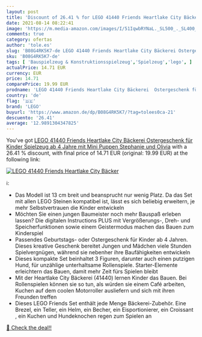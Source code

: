 ```yaml
---
layout: post
title: 'Discount of 26.41 % for LEGO 41440 Friends Heartlake City Bäcker'
date: 2021-08-14 08:22:41
image: 'https://m.media-amazon.com/images/I/51IqwbRYNaL._SL500_._SL400_.jpg'
comments: true
category: ofertas
author: 'tole.es'
slug: 'B08G4RK5K7-de LEGO 41440 Friends Heartlake City Bäckerei Ostergeschenk...'
sku: 'B08G4RK5K7-de'
tags: [ 'Bauspielzeug & Konstruktionsspielzeug','Spielzeug','lego', ]
actualPrice: 14.71 EUR
currency: EUR
price: 14.71
comparePrice: 19.99 EUR
prodname: 'LEGO 41440 Friends Heartlake City Bäckerei  Ostergeschenk für Kinder  Spielzeug ab 4 Jahre mit Mini Puppen Stephanie und Olivia'
country: 'de'
flag: '🇩🇪'
brand: 'LEGO'
buyurl: 'https://www.amazon.de/dp/B08G4RK5K7/?tag=tolees0ca-21'
descuento: '26.41'
average: '12.9891304347825'
---
```


You've got [LEGO 41440 Friends Heartlake City Bäckerei  Ostergeschenk für Kinder  Spielzeug ab 4 Jahre mit Mini Puppen Stephanie und Olivia](https://www.amazon.de/dp/B08G4RK5K7/?tag=tolees0ca-21) with a  26.41 % discount, with final price of 14.71 EUR (original: 19.99 EUR) at the following link:

[![LEGO 41440 Friends Heartlake City Bäcker](https://m.media-amazon.com/images/I/51IqwbRYNaL._SL500_._SL400_.jpg)](https://www.amazon.de/dp/B08G4RK5K7/?tag=tolees0ca-21)

ℹ️:

- Das Modell ist 13 cm breit und beansprucht nur wenig Platz. Da das Set mit allen LEGO Steinen kompatibel ist, lässt es sich beliebig erweitern, je mehr Selbstvertrauen die Kinder entwickeln
- Möchten Sie einen jungen Baumeister noch mehr Bauspaß erleben lassen? Die digitalen Instructions PLUS mit Vergrößerungs-, Dreh- und Speicherfunktionen sowie einem Geistermodus machen das Bauen zum Kinderspiel
- Passendes Geburtstags- oder Ostergeschenk für Kinder ab 4 Jahren. Dieses kreative Geschenk bereitet Jungen und Mädchen viele Stunden Spielvergnügen, während sie nebenher ihre Baufähigkeiten entwickeln
- Dieses kompakte Set beinhaltet 3 Figuren, darunter auch einen putzigen Hund, für unzählige unterhaltsame Rollenspiele. Starter-Elemente erleichtern das Bauen, damit mehr Zeit fürs Spielen bleibt
- Mit der Heartlake City Bäckerei (41440) lernen Kinder das Bauen. Bei Rollenspielen können sie so tun, als würden sie einem Café arbeiten, Kuchen auf dem coolen Motorroller ausliefern und sich mit ihren Freunden treffen
- Dieses LEGO Friends Set enthält jede Menge Bäckerei-Zubehör. Eine Brezel, ein Teller, ein Helm, ein Becher, ein Eisportionierer, ein Croissant , ein Kuchen und Hundeknochen regen zum Spielen an

[🛒 Check the deal!!](https://www.amazon.de/dp/B08G4RK5K7/?tag=tolees0ca-21)
